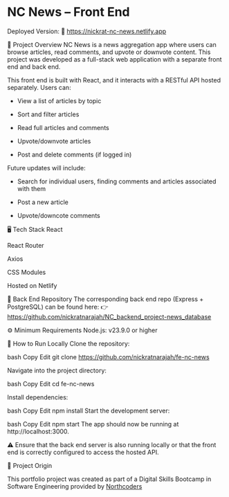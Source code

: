 # NC News – Front End

Deployed Version:
🔗 https://nickrat-nc-news.netlify.app

📖 Project Overview
NC News is a news aggregation app where users can browse articles, read comments, and upvote or downvote content. This project was developed as a full-stack web application with a separate front end and back end.

This front end is built with React, and it interacts with a RESTful API hosted separately. Users can:

* View a list of articles by topic

* Sort and filter articles

* Read full articles and comments

* Upvote/downvote articles

* Post and delete comments (if logged in)


Future updates will include:

* Search for individual users, finding comments and articles associated with them

* Post a new article

* Upvote/downcote comments


🖥️ Tech Stack
React

React Router

Axios

CSS Modules

Hosted on Netlify

🔗 Back End Repository
The corresponding back end repo (Express + PostgreSQL) can be found here:
👉 https://github.com/nickratnarajah/NC_backend_project-news_database

⚙️ Minimum Requirements
Node.js: v23.9.0 or higher

🚀 How to Run Locally
Clone the repository:

bash
Copy
Edit
git clone https://github.com/nickratnarajah/fe-nc-news


Navigate into the project directory:

bash
Copy
Edit
cd fe-nc-news


Install dependencies:

bash
Copy
Edit
npm install
Start the development server:

bash
Copy
Edit
npm start
The app should now be running at http://localhost:3000.

⚠️ Ensure that the back end server is also running locally or that the front end is correctly configured to access the hosted API.

🧠 Project Origin

This portfolio project was created as part of a Digital Skills Bootcamp in Software Engineering provided by [Northcoders](https://northcoders.com/)
